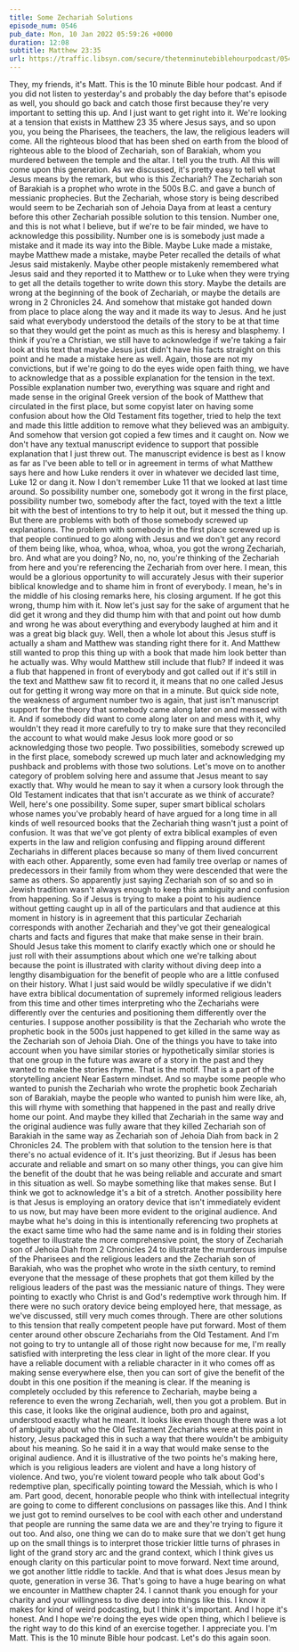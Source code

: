```yaml
---
title: Some Zechariah Solutions
episode_num: 0546
pub_date: Mon, 10 Jan 2022 05:59:26 +0000
duration: 12:08
subtitle: Matthew 23:35
url: https://traffic.libsyn.com/secure/thetenminutebiblehourpodcast/0546_-_Some_Zechariah_Solutions.mp3
---
```


 They, my friends, it's Matt. This is the 10 minute Bible hour podcast. And if you did not listen to yesterday's and probably the day before that's episode as well, you should go back and catch those first because they're very important to setting this up. And I just want to get right into it. We're looking at a tension that exists in Matthew 23 35 where Jesus says, and so upon you, you being the Pharisees, the teachers, the law, the religious leaders will come. All the righteous blood that has been shed on earth from the blood of righteous able to the blood of Zechariah, son of Barakiah, whom you murdered between the temple and the altar. I tell you the truth. All this will come upon this generation. As we discussed, it's pretty easy to tell what Jesus means by the remark, but who is this Zechariah? The Zechariah son of Barakiah is a prophet who wrote in the 500s B.C. and gave a bunch of messianic prophecies. But the Zechariah, whose story is being described would seem to be Zechariah son of Jehoia Daya from at least a century before this other Zechariah possible solution to this tension. Number one, and this is not what I believe, but if we're to be fair minded, we have to acknowledge this possibility. Number one is is somebody just made a mistake and it made its way into the Bible. Maybe Luke made a mistake, maybe Matthew made a mistake, maybe Peter recalled the details of what Jesus said mistakenly. Maybe other people mistakenly remembered what Jesus said and they reported it to Matthew or to Luke when they were trying to get all the details together to write down this story. Maybe the details are wrong at the beginning of the book of Zechariah, or maybe the details are wrong in 2 Chronicles 24. And somehow that mistake got handed down from place to place along the way and it made its way to Jesus. And he just said what everybody understood the details of the story to be at that time so that they would get the point as much as this is heresy and blasphemy. I think if you're a Christian, we still have to acknowledge if we're taking a fair look at this text that maybe Jesus just didn't have his facts straight on this point and he made a mistake here as well. Again, those are not my convictions, but if we're going to do the eyes wide open faith thing, we have to acknowledge that as a possible explanation for the tension in the text. Possible explanation number two, everything was square and right and made sense in the original Greek version of the book of Matthew that circulated in the first place, but some copyist later on having some confusion about how the Old Testament fits together, tried to help the text and made this little addition to remove what they believed was an ambiguity. And somehow that version got copied a few times and it caught on. Now we don't have any textual manuscript evidence to support that possible explanation that I just threw out. The manuscript evidence is best as I know as far as I've been able to tell or in agreement in terms of what Matthew says here and how Luke renders it over in whatever we decided last time, Luke 12 or dang it. Now I don't remember Luke 11 that we looked at last time around. So possibility number one, somebody got it wrong in the first place, possibility number two, somebody after the fact, toyed with the text a little bit with the best of intentions to try to help it out, but it messed the thing up. But there are problems with both of those somebody screwed up explanations. The problem with somebody in the first place screwed up is that people continued to go along with Jesus and we don't get any record of them being like, whoa, whoa, whoa, whoa, you got the wrong Zechariah, bro. And what are you doing? No, no, no, you're thinking of the Zechariah from here and you're referencing the Zechariah from over here. I mean, this would be a glorious opportunity to will accurately Jesus with their superior biblical knowledge and to shame him in front of everybody. I mean, he's in the middle of his closing remarks here, his closing argument. If he got this wrong, thump him with it. Now let's just say for the sake of argument that he did get it wrong and they did thump him with that and point out how dumb and wrong he was about everything and everybody laughed at him and it was a great big black guy. Well, then a whole lot about this Jesus stuff is actually a sham and Matthew was standing right there for it. And Matthew still wanted to prop this thing up with a book that made him look better than he actually was. Why would Matthew still include that flub? If indeed it was a flub that happened in front of everybody and got called out if it's still in the text and Matthew saw fit to record it, it means that no one called Jesus out for getting it wrong way more on that in a minute. But quick side note, the weakness of argument number two is again, that just isn't manuscript support for the theory that somebody came along later on and messed with it. And if somebody did want to come along later on and mess with it, why wouldn't they read it more carefully to try to make sure that they reconciled the account to what would make Jesus look more good or so acknowledging those two people. Two possibilities, somebody screwed up in the first place, somebody screwed up much later and acknowledging my pushback and problems with those two solutions. Let's move on to another category of problem solving here and assume that Jesus meant to say exactly that. Why would he mean to say it when a cursory look through the Old Testament indicates that that isn't accurate as we think of accurate? Well, here's one possibility. Some super, super smart biblical scholars whose names you've probably heard of have argued for a long time in all kinds of well resourced books that the Zechariah thing wasn't just a point of confusion. It was that we've got plenty of extra biblical examples of even experts in the law and religion confusing and flipping around different Zechariahs in different places because so many of them lived concurrent with each other. Apparently, some even had family tree overlap or names of predecessors in their family from whom they were descended that were the same as others. So apparently just saying Zechariah son of so and so in Jewish tradition wasn't always enough to keep this ambiguity and confusion from happening. So if Jesus is trying to make a point to his audience without getting caught up in all of the particulars and that audience at this moment in history is in agreement that this particular Zechariah corresponds with another Zechariah and they've got their genealogical charts and facts and figures that make that make sense in their brain. Should Jesus take this moment to clarify exactly which one or should he just roll with their assumptions about which one we're talking about because the point is illustrated with clarity without diving deep into a lengthy disambiguation for the benefit of people who are a little confused on their history. What I just said would be wildly speculative if we didn't have extra biblical documentation of supremely informed religious leaders from this time and other times interpreting who the Zechariahs were differently over the centuries and positioning them differently over the centuries. I suppose another possibility is that the Zechariah who wrote the prophetic book in the 500s just happened to get killed in the same way as the Zechariah son of Jehoia Diah. One of the things you have to take into account when you have similar stories or hypothetically similar stories is that one group in the future was aware of a story in the past and they wanted to make the stories rhyme. That is the motif. That is a part of the storytelling ancient Near Eastern mindset. And so maybe some people who wanted to punish the Zechariah who wrote the prophetic book Zechariah son of Barakiah, maybe the people who wanted to punish him were like, ah, this will rhyme with something that happened in the past and really drive home our point. And maybe they killed that Zechariah in the same way and the original audience was fully aware that they killed Zechariah son of Barakiah in the same way as Zechariah son of Jehoia Diah from back in 2 Chronicles 24. The problem with that solution to the tension here is that there's no actual evidence of it. It's just theorizing. But if Jesus has been accurate and reliable and smart on so many other things, you can give him the benefit of the doubt that he was being reliable and accurate and smart in this situation as well. So maybe something like that makes sense. But I think we got to acknowledge it's a bit of a stretch. Another possibility here is that Jesus is employing an oratory device that isn't immediately evident to us now, but may have been more evident to the original audience. And maybe what he's doing in this is intentionally referencing two prophets at the exact same time who had the same name and is in folding their stories together to illustrate the more comprehensive point, the story of Zechariah son of Jehoia Diah from 2 Chronicles 24 to illustrate the murderous impulse of the Pharisees and the religious leaders and the Zechariah son of Barakiah, who was the prophet who wrote in the sixth century, to remind everyone that the message of these prophets that got them killed by the religious leaders of the past was the messianic nature of things. They were pointing to exactly who Christ is and God's redemptive work through him. If there were no such oratory device being employed here, that message, as we've discussed, still very much comes through. There are other solutions to this tension that really competent people have put forward. Most of them center around other obscure Zechariahs from the Old Testament. And I'm not going to try to untangle all of those right now because for me, I'm really satisfied with interpreting the less clear in light of the more clear. If you have a reliable document with a reliable character in it who comes off as making sense everywhere else, then you can sort of give the benefit of the doubt in this one position if the meaning is clear. If the meaning is completely occluded by this reference to Zechariah, maybe being a reference to even the wrong Zechariah, well, then you got a problem. But in this case, it looks like the original audience, both pro and against, understood exactly what he meant. It looks like even though there was a lot of ambiguity about who the Old Testament Zechariahs were at this point in history, Jesus packaged this in such a way that there wouldn't be ambiguity about his meaning. So he said it in a way that would make sense to the original audience. And it is illustrative of the two points he's making here, which is you religious leaders are violent and have a long history of violence. And two, you're violent toward people who talk about God's redemptive plan, specifically pointing toward the Messiah, which is who I am. Part good, decent, honorable people who think with intellectual integrity are going to come to different conclusions on passages like this. And I think we just got to remind ourselves to be cool with each other and understand that people are running the same data we are and they're trying to figure it out too. And also, one thing we can do to make sure that we don't get hung up on the small things is to interpret those trickier little turns of phrases in light of the grand story arc and the grand context, which I think gives us enough clarity on this particular point to move forward. Next time around, we got another little riddle to tackle. And that is what does Jesus mean by quote, generation in verse 36. That's going to have a huge bearing on what we encounter in Matthew chapter 24. I cannot thank you enough for your charity and your willingness to dive deep into things like this. I know it makes for kind of weird podcasting, but I think it's important. And I hope it's honest. And I hope we're doing the eyes wide open thing, which I believe is the right way to do this kind of an exercise together. I appreciate you. I'm Matt. This is the 10 minute Bible hour podcast. Let's do this again soon.